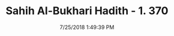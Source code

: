 ---
title        : "Sahih Al-Bukhari Hadith - 1. 370"
date         : 7/25/2018 1:49:39 PM
draft        : false
type         : "hadith"
layout       : "hadith"
BookCode     : "SHB"
VolumeNumber : "1"
HadithNumber : "370"
categories  :  ["Prayer-Looking at marks on a garment while praying"]
tags  :  ["Aisha"]
---